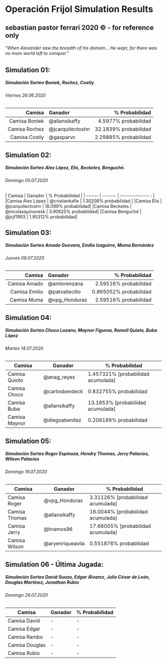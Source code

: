 # Operación Frijol Simulation Results
## sebastian pastor ferrari 2020 © - for reference only
###### "When Alexander saw the breadth of his domain... He wept, for there was no more world left to conquer."

## Simulation 01:
##### Simulación Sorteo Boniek, Rochez, Costly.
###### Viernes 26.06.2020

| Camisa | Ganador | % Probabilidad |
| ------:|:------- | --------------:|
Camisa Boniek | @allansikaffy | 4.5977% probabilidad |
Camisa Rochez | @jcarquitectoshn | 32.1839% probabilidad |
Camisa Costly | @gasparvc | 2.29885% probabilidad |

## Simulation 02:
##### Simulación Sorteo Alex López, Elis, Beckeles, Benguché.
###### Domingo 05.07.2020

| Camisa | Ganador | % Probabilidad    |
| ------ | ------- | :-------------- : |
|Camisa Alex López | @cristiankafie | 1.30208% probabilidad |
|Camisa Elis | @jcarquitectoshn | 18.099% probabilidad|
|Camisa Beckeles | @nicolasquinonesk | 3.90625% probabilidad|
|Camisa Benguché  | @jcjf1993 | 1.95312% probabilidad|


## Simulation 03:
##### Simulación Sorteo Amado Guevara, Emilio Izaguirre, Muma Bernárdez
###### Jueves 09.07.2020

|        Camisa | Ganador        |         % Probabilidad |
| -------------:|:-------------- | ----------------------:|
|  Camisa Amado | @amlorenzana   |  2.59516% probabilidad |
| Camisa Emilio | @patvallecillo | 0.865052% probabilidad |
|   Camisa Muma | @vpg_Honduras  |  2.59516% probabilidad |

## Simulation 04:
##### Simulación Sorteo Choco Lozano, Maynor Figuroa, Romell Quioto, Buba López
###### Martes 14.07.2020

| Camisa         | Ganador        | % Probabilidad                     |
| -------------- | -------------- | ---------------------------------- |
| Camisa  Quioto | @anag_reyes    | 1.457321% [probabilidad acumulada] |
| Camisa Choco   | @carlosbendeck | 0.832755% probabilidad             |
| Camisa Buba    | @allansikaffy  | 13.1853% [probabilidad acumulada]  |
| Camisa Maynor  | @diegoabenitez | 0.208189% probabilidad             |

## Simulation 05:
##### Simulación Sorteo Roger Espinoza, Hendry Thomas, Jerry Palacios, Wilson Palacios
###### Domingo 19.07.2020

| Camisa        | Ganador       | % Probabilidad                     |
| ------------- | ------------- | ---------------------------------- |
| Camisa Roger  | @vpg_Honduras | 3.31126% [probabilidad acumulada]  |
| Camisa Thomas | @allansikaffy | 16.0044% [probabilidad acumulada]  |
| Camisa Jerry  | @hramos96     | 17.66005% [probabilidad acumulada] |
| Camisa Wilson | @aryenriqueavila|0.551876% probabilidad            |

## Simulation 06 - Última Jugada:
##### Simulación Sorteo David Suazo, Edgar Álvarez, Julio César de León, Douglas Martinez, Jonathan Rubio
###### Domingo 26.07.2020

| Camisa         | Ganador | % Probabilidad |
| -------------- | ------- | -------------- |
| Camisa David   | -       | -              |
| Camisa Edgar   | -       | -              |
| Camisa Rambo   | -       | -              |
| Camisa Douglas | -       | -              |
| Camisa Rubio   | -       | -               |
